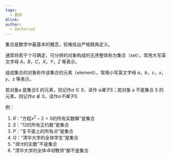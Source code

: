 ```yaml
---
tags: 
  - 数学
dlink: 
author:
  - Zacharia2
---
```

集合是数学中最基本的概念，较难给出严格精角定义。

通常将若干个可确定、可分辨的对象构成的无序整体称为集合（set），常用大写英文字母 $A，B，C，X，Y，Z$ 等表示。

组成集合的对象称作该集合的元素（element），常用小写英文字母 $a，b，c，x，y，z$ 等表示。

若对象a 是集合S 的元素，则记作$a \in S$，读作 $a 属于 S$；若对象 a 不是集合 S 的元素，则记作$a \notin S$，读作$a不属于S$.

例：
1. $R$：“方程$x^2-2=0$的所有实数解”是集合
2. $S$：“$12$的所有正约数”是集合
3. $P$：“复平面上的所有点”是集合
4. $Q$：“清华大学的全体学生”是集合
5. “*很大*的实数”不是集合
6. "清华大学的全体*年轻*教师”都不是集合